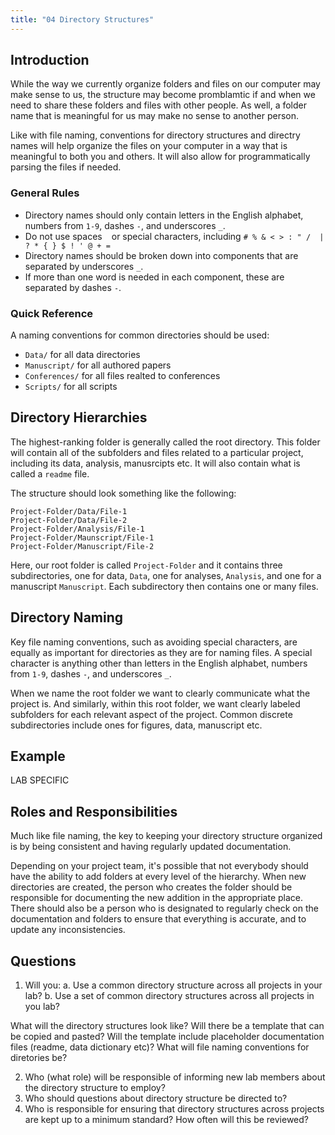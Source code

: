 ```yaml
---
title: "04 Directory Structures"
---
```


## Introduction

While the way we currently organize folders and files on our computer may make sense to us, the structure may become promblamtic if and when we need to share these folders and files with other people. As well, a folder name that is meaningful for us may make no sense to another person.

Like with file naming, conventions for directory structures and directry names will help organize the files on your computer in a way that is meaningful to both you and others. It will also allow for programmatically parsing the files if needed.

### General Rules

* Directory names should only contain letters in the English alphabet, numbers from `1-9`, dashes `-`, and underscores `_`.
* Do not use spaces ` ` or special characters, including `# % & < > : " /  | ? * { } $ ! ' @ + =`
* Directory names should be broken down into components that are separated by underscores `_`.
* If more than one word is needed in each component, these are separated by dashes `-`.

### Quick Reference

A naming conventions for common directories should be used:

* `Data/` for all data directories
* `Manuscript/` for all authored papers
* `Conferences/` for all files realted to conferences
* `Scripts/` for all scripts

## Directory Hierarchies

The highest-ranking folder is generally called the root directory. This folder will contain all of the subfolders and files related to a particular project, including its data, analysis, manusrcipts etc. It will also contain what is called a `readme` file.

The structure should look something like the following:

```
Project-Folder/Data/File-1
Project-Folder/Data/File-2
Project-Folder/Analysis/File-1
Project-Folder/Maunscript/File-1
Project-Folder/Manuscript/File-2
```

Here, our root folder is called `Project-Folder` and it contains three subdirectories, one for data, `Data`, one for analyses, `Analysis`, and one for a manuscript `Manuscript`. Each subdirectory then contains one or many files.

## Directory Naming

Key file naming conventions, such as avoiding special characters, are equally as important for directories as they are for naming files. A special character is anything other than letters in the English alphabet, numbers from `1-9`, dashes `-`, and underscores `_`.

<div class="note">
When we name the root folder we want to clearly communicate what the project is. And similarly, within this root folder, we want clearly labeled subfolders for each relevant aspect of the project. Common discrete subdirectories include ones for figures, data, manuscript etc.
</div>

## Example

LAB SPECIFIC


## Roles and Responsibilities

Much like file naming, the key to keeping your directory structure organized is by being consistent and having regularly updated documentation.  

Depending on your project team, it's possible that not everybody should have the ability to add folders at every level of the hierarchy.  When new directories are created, the person who creates the folder should be responsible for documenting the new addition in the appropriate place.  There should also be a person who is designated to regularly check on the documentation and folders to ensure that everything is accurate, and to update any inconsistencies.

## Questions

1. Will you:
    a. Use a common directory structure across all projects in your lab?
    b. Use a set of common directory structures across all projects in you lab?
    
What will the directory structures look like? Will there be a template that can be copied and pasted? Will the template include placeholder documentation files (readme, data dictionary etc)?
What will file naming conventions for diretories be?

2. Who (what role) will be responsible of informing new lab members about the directory structure to employ?
3. Who should questions about directory structure be directed to?
4. Who is responsible for ensuring that directory structures across projects are kept up to a minimum standard? How often will this be reviewed?